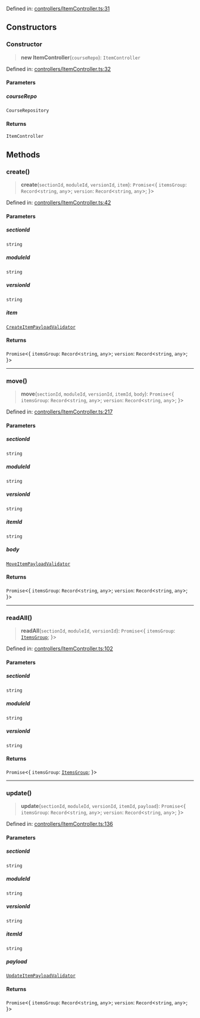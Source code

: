 Defined in: [controllers/ItemController.ts:31](https://github.com/continuousactivelearning/cal/blob/30fc76483b4a27a3eb2e18b9977ba472853191ce/backend/src/modules/courses/controllers/ItemController.ts#L31)

## Constructors

### Constructor

> **new ItemController**(`courseRepo`): `ItemController`

Defined in: [controllers/ItemController.ts:32](https://github.com/continuousactivelearning/cal/blob/30fc76483b4a27a3eb2e18b9977ba472853191ce/backend/src/modules/courses/controllers/ItemController.ts#L32)

#### Parameters

##### courseRepo

`CourseRepository`

#### Returns

`ItemController`

## Methods

### create()

> **create**(`sectionId`, `moduleId`, `versionId`, `item`): `Promise`\<\{ `itemsGroup`: `Record`\<`string`, `any`\>; `version`: `Record`\<`string`, `any`\>; \}\>

Defined in: [controllers/ItemController.ts:42](https://github.com/continuousactivelearning/cal/blob/30fc76483b4a27a3eb2e18b9977ba472853191ce/backend/src/modules/courses/controllers/ItemController.ts#L42)

#### Parameters

##### sectionId

`string`

##### moduleId

`string`

##### versionId

`string`

##### item

[`CreateItemPayloadValidator`](../Validators/ItemValidators/CreateItemPayloadValidator.md)

#### Returns

`Promise`\<\{ `itemsGroup`: `Record`\<`string`, `any`\>; `version`: `Record`\<`string`, `any`\>; \}\>

***

### move()

> **move**(`sectionId`, `moduleId`, `versionId`, `itemId`, `body`): `Promise`\<\{ `itemsGroup`: `Record`\<`string`, `any`\>; `version`: `Record`\<`string`, `any`\>; \}\>

Defined in: [controllers/ItemController.ts:217](https://github.com/continuousactivelearning/cal/blob/30fc76483b4a27a3eb2e18b9977ba472853191ce/backend/src/modules/courses/controllers/ItemController.ts#L217)

#### Parameters

##### sectionId

`string`

##### moduleId

`string`

##### versionId

`string`

##### itemId

`string`

##### body

[`MoveItemPayloadValidator`](../Validators/ItemValidators/MoveItemPayloadValidator.md)

#### Returns

`Promise`\<\{ `itemsGroup`: `Record`\<`string`, `any`\>; `version`: `Record`\<`string`, `any`\>; \}\>

***

### readAll()

> **readAll**(`sectionId`, `moduleId`, `versionId`): `Promise`\<\{ `itemsGroup`: [`ItemsGroup`](../Transformers/ItemsGroup.md); \}\>

Defined in: [controllers/ItemController.ts:102](https://github.com/continuousactivelearning/cal/blob/30fc76483b4a27a3eb2e18b9977ba472853191ce/backend/src/modules/courses/controllers/ItemController.ts#L102)

#### Parameters

##### sectionId

`string`

##### moduleId

`string`

##### versionId

`string`

#### Returns

`Promise`\<\{ `itemsGroup`: [`ItemsGroup`](../Transformers/ItemsGroup.md); \}\>

***

### update()

> **update**(`sectionId`, `moduleId`, `versionId`, `itemId`, `payload`): `Promise`\<\{ `itemsGroup`: `Record`\<`string`, `any`\>; `version`: `Record`\<`string`, `any`\>; \}\>

Defined in: [controllers/ItemController.ts:136](https://github.com/continuousactivelearning/cal/blob/30fc76483b4a27a3eb2e18b9977ba472853191ce/backend/src/modules/courses/controllers/ItemController.ts#L136)

#### Parameters

##### sectionId

`string`

##### moduleId

`string`

##### versionId

`string`

##### itemId

`string`

##### payload

[`UpdateItemPayloadValidator`](../Validators/ItemValidators/UpdateItemPayloadValidator.md)

#### Returns

`Promise`\<\{ `itemsGroup`: `Record`\<`string`, `any`\>; `version`: `Record`\<`string`, `any`\>; \}\>
